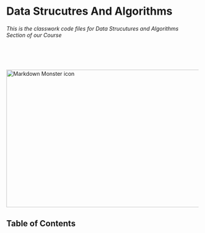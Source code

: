 # Data Strucutres And Algorithms

###### This is the classwork code files for Data Strucutures and Algorithms Section of our Course
<img src="https://miro.medium.com/max/2726/0*UVG1F-0kLAEWAT3k"
     alt="Markdown Monster icon"
     width="540px"
     height="360px"
     style="margin-top:50px;" />
    

## Table of Contents

